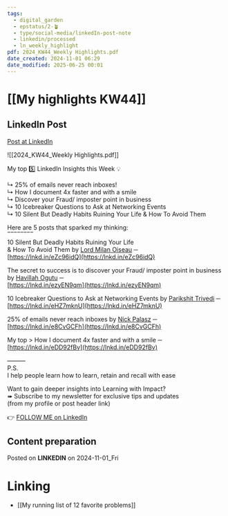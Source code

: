 ```yaml
---
tags:
  - digital_garden
  - epstatus/2-🪴
  - type/social-media/linkedIn-post-note
  - linkedin/processed
  - ln_weekly_highlight
pdf: 2024_KW44_Weekly Highlights.pdf
date_created: 2024-11-01 06:29
date_modified: 2025-06-25 00:01
---
```

# [[My highlights KW44]]

## LinkedIn Post

[Post at LinkedIn](https://www.linkedin.com/posts/sebastiankamilli_highlights-week-442024-activity-7258010021332971520-6oCq?utm_source=share&utm_medium=member_desktop)

![[2024_KW44_Weekly Highlights.pdf]]

My top 5️⃣ LinkedIn Insights this Week 💡  

↳ 25% of emails never reach inboxes!  
↳ How I document 4x faster and with a smile  
↳ Discover your Fraud/ imposter point in business  
↳ 10 Icebreaker Questions to Ask at Networking Events  
↳ 10 Silent But Deadly Habits Ruining Your Life & How To Avoid Them  

Here are 5 posts that sparked my thinking:  
‾‾‾‾‾‾‾‾  
10 Silent But Deadly Habits Ruining Your Life  
& How To Avoid Them by [Lord Milan Oiseau](https://www.linkedin.com/in/lordmilan/) ─  
[https://lnkd.in/eZc96idQ](https://lnkd.in/eZc96idQ)  

The secret to success is to discover your Fraud/ imposter point in business by [Havillah Ogutu](https://www.linkedin.com/in/havillah-ogutu-69ba68170/) ─  
[https://lnkd.in/ezyEN9qm](https://lnkd.in/ezyEN9qm)  
  
10 Icebreaker Questions to Ask at Networking Events by [Parikshit Trivedi](https://www.linkedin.com/in/parikshittrivedi/) ─  
[https://lnkd.in/eHZ7mknU](https://lnkd.in/eHZ7mknU)  
  
25% of emails never reach inboxes by [Nick Palasz](https://www.linkedin.com/in/outboundexpert/) ─  
[https://lnkd.in/e8CvGCFh](https://lnkd.in/e8CvGCFh)  
  
My top > How I document 4x faster and with a smile ─  
[https://lnkd.in/eDD92fBv](https://lnkd.in/eDD92fBv)  
  
———  
P.S.  
I help people learn how to learn, retain and recall with ease  
  
Want to gain deeper insights into Learning with Impact?  
➠ Subscribe to my newsletter for exclusive tips and updates  
(from my profile or post header link)

👉 [FOLLOW ME on LinkedIn](https://www.linkedin.com/comm/mynetwork/discovery-see-all?usecase=PEOPLE_FOLLOWS&followMember=sebastiankamilli)

## Content preparation

Posted on **LINKEDIN** on 2024-11-01_Fri

# Linking

+ [[My running list of 12 favorite problems]]